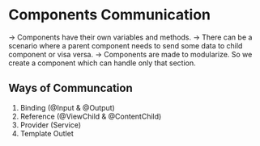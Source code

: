 # Components Communication

  -> Components have their own variables and methods. 
  -> There can be a scenario where a parent component needs to send some data to child component or visa versa.
  -> Components are made to modularize. So we create a component which can handle only that section.
  
## Ways of Communcation

  1) Binding (@Input & @Output)
  2) Reference (@ViewChild & @ContentChild)
  3) Provider (Service)
  4) Template Outlet

